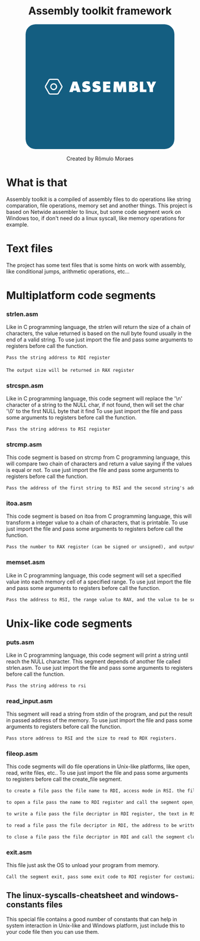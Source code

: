 <div align="center">
    <h1>Assembly toolkit framework</h1>    
    <img width="400px" src="./assets/AssemblyImage.png">
    <p>Created by Rômulo Moraes</p>
</div>

#

# What is that
Assembly toolkit is a compiled of assembly files to do operations like string comparation, file operations, memory set and another things. This project is based on Netwide assembler to linux, but some code segment work on Windows too, if don't need do a linux syscall, like memory operations for example.

# Text files
The project has some text files that is some hints on work with assembly, like conditional jumps, arithmetic operations, etc...

# Multiplatform code segments

### strlen.asm
Like in C programming language, the strlen will return the size of a chain of characters, the value returned is based on the null byte found usually in the end of a valid string.
To use just import the file and pass some arguments to registers before call the function.

```txt
Pass the string address to RDI register

The output size will be returned in RAX register
```
### strcspn.asm
Like in C programming language, this code segment will replace the '\n' character of a string to the NULL char, if not found, then will set the char '\0' to the first NULL byte that it find
To use just import the file and pass some arguments to registers before call the function.

```txt
Pass the string address to RSI register
```

### strcmp.asm
This code segment is based on strcmp from C programming language, this will compare two chain of characters and return a value saying if the values is equal or not.
To use just import the file and pass some arguments to registers before call the function.

```txt
Pass the address of the first string to RSI and the second string's address to RDI registers. If value equal to each other then the RAX register will be filled with 1, else 0
```


### itoa.asm
This code segment is based on itoa from C programming language, this will transform a integer value to a chain of characters, that is printable.
To use just import the file and pass some arguments to registers before call the function.

```txt
Pass the number to RAX register (can be signed or unsigned), and output address in RSI. in the end of execution the passed address will be filled with the number in string format.
```

### memset.asm
Like in C programming language, this code segment will set a specified value into each memory cell of a specified range.
To use just import the file and pass some arguments to registers before call the function.

```txt
Pass the address to RSI, the range value to RAX, and the value to be set in RDX registers
```

# Unix-like code segments

### puts.asm
Like in C programming language, this code segment will print a string until reach the NULL character. This segment depends of another file called strlen.asm.
To use just import the file and pass some arguments to registers before call the function.

```txt
Pass the string address to rsi
```

### read_input.asm
This segment will read a string from stdin of the program, and put the result in passed address of the memory.
To use just import the file and pass some arguments to registers before call the function.

```txt
Pass store address to RSI and the size to read to RDX registers.
```

### fileop.asm
This code segments will do file operations in Unix-like platforms, like open, read, write files, etc..
To use just import the file and pass some arguments to registers before call the create_file segment.

```txt
to create a file pass the file name to RDI, access mode in RSI. the file decriptor is returned in RAX register.
```

```txt
to open a file pass the name to RDI register and call the segment open_file 
``` 

```txt
to write a file pass the file decriptor in RDI register, the text in RSI register and call the segment write_file
```

```txt
to read a file pass the file decriptor in RDI, the address to be written the file text in RSI, the size to read in RDX and call the segment read_file
```

```txt
to close a file pass the file decriptor in RDI and call the segment close_file
```

### exit.asm
This file just ask the OS to unload your program from memory.

```txt
Call the segment exit, pass some exit code to RDI register for costumization
```


## The linux-syscalls-cheatsheet and windows-constants files
This special file contains a good number of constants that can help in system interaction in Unix-like and Windows platform, just include this to your code file then you can use them.
